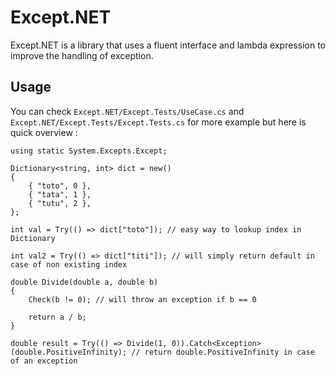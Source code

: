 # Except.NET

Except.NET is a library that uses a fluent interface and lambda expression to improve the handling of exception.

## Usage
You can check `Except.NET/Except.Tests/UseCase.cs` and `Except.NET/Except.Tests/Except.Tests.cs` for more example but here is quick overview :
```
using static System.Excepts.Except;

Dictionary<string, int> dict = new()
{
    { "toto", 0 },
    { "tata", 1 },
    { "tutu", 2 },
};

int val = Try(() => dict["toto"]); // easy way to lookup index in Dictionary

int val2 = Try(() => dict["titi"]); // will simply return default in case of non existing index

double Divide(double a, double b)
{
    Check(b != 0); // will throw an exception if b == 0

    return a / b;
}

double result = Try(() => Divide(1, 0)).Catch<Exception>(double.PositiveInfinity); // return double.PositiveInfinity in case of an exception
```
